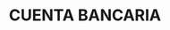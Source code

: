 ---
title: 'CUENTA BANCARIA'
description: 'REPORTE DE PRACTICA DE FIGURAS'
pubDate: 'May 13, 2024'
heroImage: 'https://files.consumerfinance.gov/f/images/protected-money_1140x642_ai_fw_io.original.png'
---